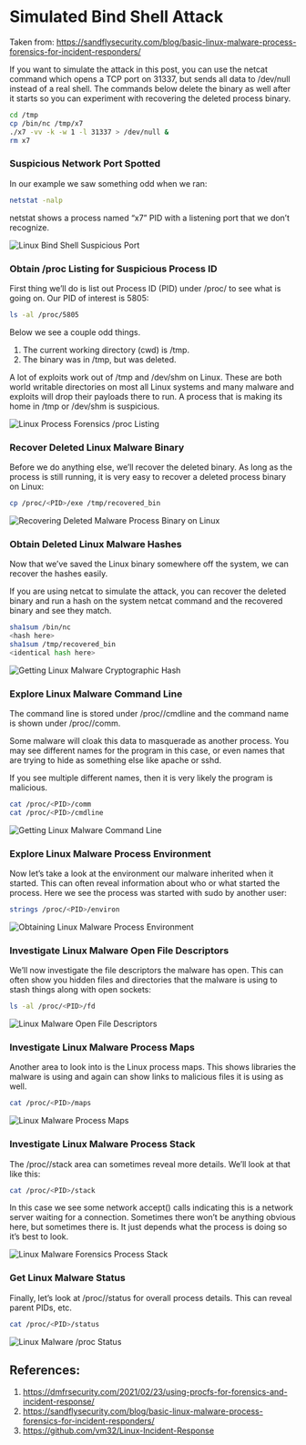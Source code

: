 # Simulated Bind Shell Attack

Taken from: https://sandflysecurity.com/blog/basic-linux-malware-process-forensics-for-incident-responders/

If you want to simulate the attack in this post, you can use the netcat command which opens a TCP port on 31337, but sends all data to /dev/null instead of a real shell. The commands below delete the binary as well after it starts so you can experiment with recovering the deleted process binary.

```bash
cd /tmp
cp /bin/nc /tmp/x7
./x7 -vv -k -w 1 -l 31337 > /dev/null &
rm x7
```

### Suspicious Network Port Spotted
In our example we saw something odd when we ran:

```bash
netstat -nalp
```

netstat shows a process named “x7” PID with a listening port that we don’t recognize.

![Linux Bind Shell Suspicious Port](./tmp-netstat-listing.avif)


### Obtain /proc Listing for Suspicious Process ID
First thing we’ll do is list out Process ID (PID) under /proc/<PID> to see what is going on. Our PID of interest is 5805:

```bash
ls -al /proc/5805
```

Below we see a couple odd things.
1. The current working directory (cwd) is /tmp.
2. The binary was in /tmp, but was deleted.

A lot of exploits work out of /tmp and /dev/shm on Linux. These are both world writable directories on most all Linux systems and many malware and exploits will drop their payloads there to run. A process that is making its home in /tmp or /dev/shm is suspicious.

![Linux Process Forensics /proc Listing](./tmp-proc-listing.avif)


### Recover Deleted Linux Malware Binary
Before we do anything else, we’ll recover the deleted binary. As long as the process is still running, it is very easy to recover a deleted process binary on Linux:
```bash
cp /proc/<PID>/exe /tmp/recovered_bin
```

![Recovering Deleted Malware Process Binary on Linux](./tmp-recover-binary.avif)


### Obtain Deleted Linux Malware Hashes
Now that we’ve saved the Linux binary somewhere off the system, we can recover the hashes easily.

If you are using netcat to simulate the attack, you can recover the deleted binary and run a hash on the system netcat command and the recovered binary and see they match.

```bash
sha1sum /bin/nc
<hash here>
sha1sum /tmp/recovered_bin
<identical hash here>
```

![Getting Linux Malware Cryptographic Hash](./tmp-get-hashes.avif)


### Explore Linux Malware Command Line
The command line is stored under /proc/<PID>/cmdline and the command name is shown under /proc/<PID>/comm.

Some malware will cloak this data to masquerade as another process. You may see different names for the program in this case, or even names that are trying to hide as something else like apache or sshd.

If you see multiple different names, then it is very likely the program is malicious.
```bash
cat /proc/<PID>/comm 
cat /proc/<PID>/cmdline
```

![Getting Linux Malware Command Line](./tmp-cmdline.avif)



### Explore Linux Malware Process Environment
Now let’s take a look at the environment our malware inherited when it started. This can often reveal information about who or what started the process. Here we see the process was started with sudo by another user:

```bash
strings /proc/<PID>/environ
```

![Obtaining Linux Malware Process Environment](./tmp-environ.avif)



### Investigate Linux Malware Open File Descriptors
We’ll now investigate the file descriptors the malware has open. This can often show you hidden files and directories that the malware is using to stash things along with open sockets:

```bash
ls -al /proc/<PID>/fd
```

![Linux Malware Open File Descriptors](./tmp-fd-open.avif)



### Investigate Linux Malware Process Maps
Another area to look into is the Linux process maps. This shows libraries the malware is using and again can show links to malicious files it is using as well.

```bash
cat /proc/<PID>/maps
```

![Linux Malware Process Maps](./tmp-maps-open.avif)



### Investigate Linux Malware Process Stack
The /proc/<PID>/stack area can sometimes reveal more details. We’ll look at that like this:

```bash
cat /proc/<PID>/stack
```

In this case we see some network accept() calls indicating this is a network server waiting for a connection. Sometimes there won’t be anything obvious here, but sometimes there is. It just depends what the process is doing so it’s best to look.

![Linux Malware Forensics Process Stack](./tmp-stack.avif)


### Get Linux Malware Status
Finally, let’s look at /proc/<PID>/status for overall process details. This can reveal parent PIDs, etc.

```bash
cat /proc/<PID>/status
```

![Linux Malware /proc Status](./tmp-status.avif)





















## References:
1. https://dmfrsecurity.com/2021/02/23/using-procfs-for-forensics-and-incident-response/
2. https://sandflysecurity.com/blog/basic-linux-malware-process-forensics-for-incident-responders/
3. https://github.com/vm32/Linux-Incident-Response
